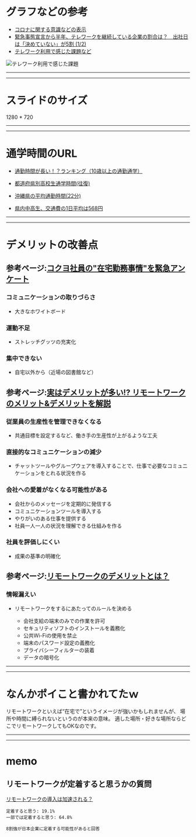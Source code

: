 # グラフなどの参考
- [コロナに関する意識などの表示](https://www.intage.co.jp/gallery/mind-weekly/)
- [緊急事態宣言から半年、テレワークを継続している企業の割合は？　出社日は「決めていない」が5割 (1/2)](https://www.itmedia.co.jp/business/articles/2011/09/news082.html)
- [テレワーク利用で感じた課題など](https://saleszine.jp/news/detail/1599)

![テレワーク利用で感じた課題](https://slz-cdn.shoeisha.jp/static/images/article/1599/1599_03.png)

---
---

# スライドのサイズ
1280 * 720

---
---

# 通学時間のURL

- [通勤時間が長い！？ランキング（10歳以上の通勤通学）](https://www.stat.go.jp/data/shakai/2011/rank/rank3.html)

- [都道府県別高校生通学時間(往復)](https://todo-ran.com/t/kiji/22704)

- [沖縄県の平均通勤時間(22分)](http://statresearch.jp/house/rent/commute_pref.html?pref=47#:~:text=22.4%E5%88%86%E3%81%A7%E3%81%99%E3%80%82)

- [県内中高生、交通費の1日平均は568円](https://www.okinawatimes.co.jp/articles/-/575300)

---
---

# デメリットの改善点
## 参考ページ:[コクヨ社員の"在宅勤務事情"を緊急アンケート](https://www.kokuyo-st.co.jp/mag/Life-and-Work/2020/04/000119.html)

### コミュニケーションの取りづらさ
- 大きなホワイトボード

### 運動不足
- ストレッチグッツの充実化

### 集中できない
- 自宅以外から（近場の図書館など）

## 参考ページ:[実はデメリットが多い!? リモートワークのメリット&デメリットを解説](https://goworkship.com/magazine/remotework-merit-demerit/)
### 従業員の生産性を管理できなくなる
- 共通目標を設定するなど、働き手の生産性が上がるような工夫

### 直接的なコミュニケーションの減少
- チャットツールやグループウェアを導入することで、仕事で必要なコミュニケーションをとれる状況を作る

### 会社への愛着がなくなる可能性がある
- 会社からのメッセージを定期的に発信する
- コミュニケーションツールを導入する
- やりがいのある仕事を提供する
- 社員一人一人の状況を理解できる仕組みを作る

### 社員を評価しにくい
- 成果の基準の明確化

## 参考ページ:[リモートワークのデメリットとは？](https://www.nice2meet.us/remote-work-demerit)
### 情報漏えい
- リモートワークをするにあたってのルールを決める

    - 会社支給の端末のみでの作業を許可
    - セキュリティソフトのインストールを義務化
    - 公共Wi-Fiの使用を禁止
    - 端末のパスワード設定の義務化
    - プライバシーフィルターの装着
    - データの暗号化
---
---

# なんかポイこと書かれてたｗ
リモートワークといえば“在宅で”というイメージが強いかもしれませんが、
場所や時間に縛られないというのが本来の意味。
適した場所・好きな場所ならどこでリモートワークしてもOKなのです。

---
---

# memo
## リモートワークが定着すると思うかの質問
[リモートワークの導入は加速される？](https://time-sharing.jp/sharing/8492-2)

    定着すると思う: 19.1%
    一部では定着すると思う: 64.8%

    8割強が日本企業に定着する可能性があると回答